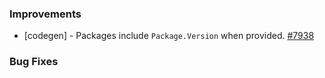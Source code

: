 ### Improvements

- [codegen] - Packages include `Package.Version` when provided.
  [#7938](https://github.com/pulumi/pulumi/pull/7938)

### Bug Fixes

